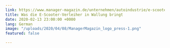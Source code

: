 ```yaml
---
link: https://www.manager-magazin.de/unternehmen/autoindustrie/e-scooter-mieten-dieser-gesetzesvorschlag-macht-verleiher-circ-voi-wuetend-a-1304752.html
title: Was die E-Scooter-Verleiher in Wallung bringt
date: 2020-02-13 23:00:00 +0000
lang: German
image: "/uploads/2020/04/08/ManagerMagazin_logo_press-1.png"
featured: false

---
```

